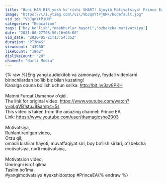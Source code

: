 ```yaml
---
title: "Buni HAR BIR yosh ko'rishi SHART! Ajoyib Motivatsiya! Prince Ea-o'zbek tilida"
image: "https:\/\/i.ytimg.com\/vi\/VbJqnYtPjUM\/hqdefault.jpg"
vid_id: "VbJqnYtPjUM"
categories: "Education"
tags: ["boy bo'lish","mashhurlar hayoti","ozbekcha motivatsiya"]
date: "2021-06-27T08:50:16+03:00"
vid_date: "2020-05-21T13:54:35Z"
duration: "PT3M4S"
viewcount: "43980"
likeCount: "1962"
dislikeCount: "28"
channel: "Nurli Media"
---
```

{% raw %}Eng yangi audiokitob va zamonaviy, foydali videolarni  birinchilardan bo'lib biz bilan kuzating!<br />Kanalga obuna bo'lish uchun ssilka: <a rel="nofollow" target="blank" href="http://bit.ly/3av8PKH">http://bit.ly/3av8PKH</a><br /><br />Matnni Furqat Usmanov o'qidi. <br />The link for original video: <a rel="nofollow" target="blank" href="https://www.youtube.com/watch?v=pLgVB1stuJ8&amp;t=5s">https://www.youtube.com/watch?v=pLgVB1stuJ8&amp;t=5s</a><br />This video is taken from the amazing channel: Prince EA<br />Link: <a rel="nofollow" target="blank" href="https://www.youtube.com/user/thamagicsho2003">https://www.youtube.com/user/thamagicsho2003</a><br /><br />Motivatsiya, <br />Ruhlantiradigan video,<br />Orzu qil,<br />omadli kishilar hayoti, muvaffaqiyat siri, boy bo'lish sirlari, o'zbekcha motivatsiya, nurli motivatsiya, <br /><br />Motivatsion video,<br />Umringni isrof qilma<br />Taslim bo'lma <br />#yangimotivatsiya #yaxshidosttop #PrinceEA{% endraw %}
